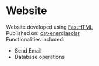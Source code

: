 # Website
Website developed using [FastHTML](https://www.fastht.ml/)<br>
Published on: [cat-energiasolar](https://cat-energiasolar.onrender.com)<br>
Functionalities included:
- Send Email
- Database operations